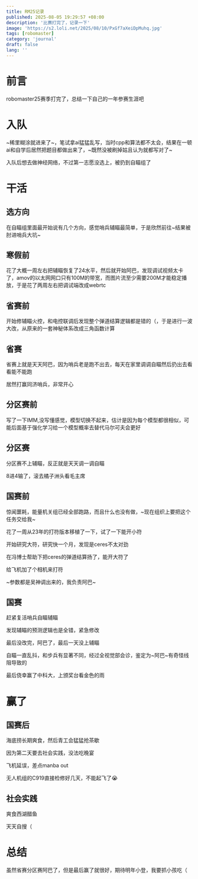 ```yaml
---
title: RM25记录
published: 2025-08-05 19:29:57 +08:00
description: '比赛打完了，记录一下'
image: 'https://s2.loli.net/2025/08/10/PxGf7aXeiDpMuhq.jpg'
tags: [robomaster]
category: 'journal'
draft: false 
lang: ''
---
```


# 前言

robomaster25赛季打完了，总结一下自己的一年参赛生涯吧

# 入队

~稀里糊涂就进来了~，笔试拿ai猛猛乱写，当时cpp和算法都不太会，结果在一顿ai和自学后居然把题目都做出来了，~既然没被刷掉姑且认为就都写对了~

入队后想去做神经网络，不过第一志愿没选上，被扔到自瞄组了

# 干活

## 选方向
在自瞄组里面最开始说有几个方向，感觉哨兵辅瞄最简单，于是欣然前往~结果被肘进哨兵大坑~

## 寒假前

花了大概一周左右把辅瞄恢复了24水平，然后就开始阿巴，发现调试视频太卡了，amov的以太网网口只有100M的带宽，而图片流至少需要200M才能稳定播放，于是花了两周左右把调试端改成webrtc

## 省赛前

开始修辅瞄火控，和电控联调后发现整个弹道结算逻辑都是错的（，于是进行一波大改，从原来的一套神秘体系改成三角函数计算

## 省赛

省赛上就是天天阿巴，因为哨兵老是跑不出去，每天在家里调调自瞄然后扔出去看看能不能跑

居然打赢同济哨兵，非常开心

## 分区赛前

写了一下IMM,没写懂感觉，模型切换不起来，估计是因为每个模型都很相似，可能后面基于强化学习给一个模型概率去替代马尔可夫会更好

## 分区赛

分区赛不上辅瞄，反正就是天天调一调自瞄

8进4输了，滚去橘子洲头看毛主席

## 国赛前

惊闻噩耗，能量机关组已经全部跑路，而且什么也没有做，~现在组织上要把这个任务交给我~

花了一周从23年的打符版本移植了一下，试了一下能开小符

开始研究大符，研究快一个月，发现是ceres不太对劲

在冯博士帮助下把ceres的弹道结算扬了，能开大符了

给飞机加了个相机来打符

~参数都是吴神调出来的，我负责阿巴~

## 国赛

赶紧复活哨兵自瞄辅瞄

发现辅瞄的预测逻辑也是全错，紧急修改

最后没改完，阿巴了，最后一天没上辅瞄

自瞄一直乱抖，和步兵有显著不同，经过全视觉部会诊，鉴定为~阿巴~有奇怪线阻导致的

最后侥幸赢了中科大，上颁奖台看金色的雨

# 赢了

## 国赛后

海底捞长期爽食，然后青工会猛猛抢茶歇

因为第二天要去社会实践，没法吃晚宴

飞机延误，差点manba out

无人机组的C919直接检修好几天，不能起飞了😭

## 社会实践

爽食西湖醋鱼

天天自搜（

# 总结

虽然省赛分区赛阿巴了，但是最后赢了就很好，期待明年小登，我要抓小孩吃（